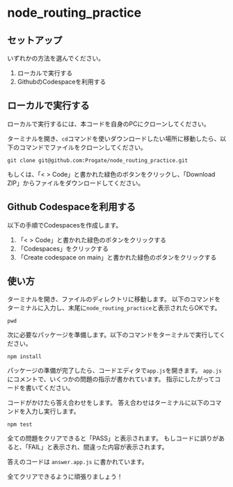# node_routing_practice

## セットアップ
いずれかの方法を選んでください。

1. ローカルで実行する
2. GithubのCodespaceを利用する

## ローカルで実行する

ローカルで実行するには、本コードを自身のPCにクローンしてください。

ターミナルを開き、`cd`コマンドを使いダウンロードしたい場所に移動したら、以下のコマンドでファイルをクローンしてください。


```
git clone git@github.com:Progate/node_routing_practice.git
```


もしくは、「< > Code」と書かれた緑色のボタンをクリックし、「Download ZIP」からファイルをダウンロードしてください。

## Github Codespaceを利用する

以下の手順でCodespacesを作成します。

1. 「< > Code」と書かれた緑色のボタンをクリックする
2. 「Codespaces」をクリックする
3. 「Create codespace on main」と書かれた緑色のボタンをクリックする

## 使い方

ターミナルを開き、ファイルのディレクトリに移動します。
以下のコマンドをターミナルに入力し、末尾に`node_routing_practice`と表示されたらOKです。

```
pwd
```

次に必要なパッケージを準備します。以下のコマンドをターミナルで実行してください。

```
npm install
```

パッケージの準備が完了したら、コードエディタで`app.js`を開きます。
`app.js`にコメントで、いくつかの問題の指示が書かれています。
指示にしたがってコードを書いてください。

コードがかけたら答え合わせをします。
答え合わせはターミナルに以下のコマンドを入力し実行します。

```
npm test
```

全ての問題をクリアできると「PASS」と表示されます。
もしコードに誤りがあると、「FAIL」と表示され、間違った内容が表示されます。

答えのコードは `answer.app.js` に書かれています。

全てクリアできるように頑張りましょう！

